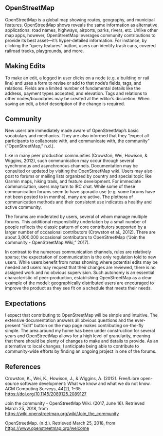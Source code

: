 ## OpenStreetMap
OpenStreetMap is a global map showing routes, geography, and municipal features. OpenStreetMap shows reveals the same information as alternative applications: road names, highways, airports, parks, rivers, etc. Unlike other map apps, however, OpenStreetMap leverages community contributions to provide its best asset—it’s hyper-detailed information. For instance, by clicking the “query features” button, users can identify trash cans, covered railroad tracks, playgrounds, and more. 

## Making Edits
To make an edit, a logged in user clicks on a node (e.g. a building or rail line) and uses a form to revise or add to that node’s fields, tags, and relations. Fields are a limited number of fundamental details like the address, payment types accepted, and elevation. Tags and relations to other nodes/boundaries may be created at the editor’s discretion. When saving an edit, a brief description of the change is required.

## Community
New users are immediately made aware of OpenStreetMap’s basic vocabulary and mechanics. They are also informed that they “expect all participants to collaborate with, and communicate with, the community” (“OpenStreetMap,” n.d.).

Like in many peer production communities (Crowston, Wei, Howison, & Wiggins, 2012), such communication may occur through several synchronous and asynchronous channels. Documentation may be consulted or updated by visiting the OpenStreetMap wiki. Users may also post to forums or mailing lists organized by country and special topic like Garmin maps, hiking trails, and feature development. For immediate communication, users may turn to IRC chat. While some of these communication forums seem to have sporadic use (e.g. some forums have not been posted to in months), many are active. The plethora of communication methods and their consistent use indicates a healthy and active community. 

The forums are moderated by users, several of whom manage multiple forums. This additional responsibility undertaken by a small number of people reflects the classic pattern of core contributors supported by a larger number of occasional contributors (Crowston et al., 2012). There are about 3,000,000 occasional contributors to OpenStreetMap (“Join the community - OpenStreetMap Wiki,” 2017).

In contrast to the numerous communication channels, rules are relatively sparse; the expectation of communication is the only regulation told to new users. While users benefit from notes showing where potential edits may be needed and users may request that their changes are reviewed, there is no assigned work and no obvious supervision. Such autonomy is an essential characteristic of peer-production, establishing OpenStreetMap as a clear example of the model: geographically distributed users are encouraged to improve the product as they see fit on a schedule that meets their needs.

## Expectations

I expect that contributing to OpenStreetMap will be simple and intuitive. The extensive documentation answers all obvious questions and the ever-present “Edit” button on the map page makes contributing on-the-fly simple. The area around my home has been under construction for several years and OpenStreetMap allows for a high level of granularity, meaning that there should be plenty of changes to make and details to provide. As an alternative to local changes, I anticipate being able to contribute to community-wide efforts by finding an ongoing project in one of the forums. 

## References
Crowston, K., Wei, K., Howison, J., & Wiggins, A. (2012). Free/Libre open-source software development: What we know and what we do not know. ACM Computing Surveys, 44(2), 1–35. https://doi.org/10.1145/2089125.2089127

Join the community - OpenStreetMap Wiki. (2017, June 16). Retrieved March 25, 2018, from https://wiki.openstreetmap.org/wiki/Join_the_community

OpenStreetMap. (n.d.). Retrieved March 25, 2018, from https://www.openstreetmap.org/welcome


